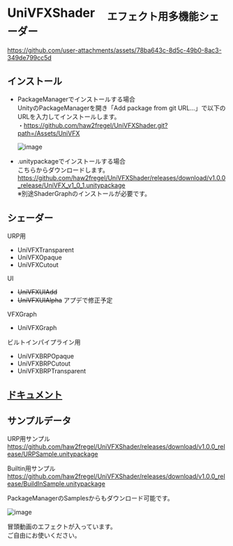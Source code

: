 # UniVFXShader　<sub>エフェクト用多機能シェーダー</sub>

https://github.com/user-attachments/assets/78ba643c-8d5c-49b0-8ac3-349de799cc5d



## インストール

- PackageManagerでインストールする場合\
UnityのPackageManagerを開き「Add package from git URL...」で以下のURLを入力してインストールします。\
・https://github.com/haw2fregel/UniVFXShader.git?path=/Assets/UniVFX

  ![image](https://github.com/user-attachments/assets/21e87a9d-c30a-4dde-9e99-3d3f11cbea15)

- .unitypackageでインストールする場合\
こちらからダウンロードします。\
https://github.com/haw2fregel/UniVFXShader/releases/download/v1.0.0_release/UniVFX_v1_0_1.unitypackage \
※別途ShaderGraphのインストールが必要です。

## シェーダー
URP用
- UniVFXTransparent
- UniVFXOpaque
- UniVFXCutout

UI
- ~~UniVFXUIAdd~~
- ~~UniVFXUIAlpha~~
アプデで修正予定

VFXGraph
- UniVFXGraph

ビルトインパイプライン用
- UniVFXBRPOpaque
- UniVFXBRPCutout
- UniVFXBRPTransparent


## [ドキュメント](https://github.com/haw2fregel/UniVFXShader/blob/v1.0.0/DOCUMENTATION.md)


## サンプルデータ

URP用サンプル\
https://github.com/haw2fregel/UniVFXShader/releases/download/v1.0.0_release/URPSample.unitypackage

Builtin用サンプル\
https://github.com/haw2fregel/UniVFXShader/releases/download/v1.0.0_release/BuildInSample.unitypackage

PackageManagerのSamplesからもダウンロード可能です。

![image](https://github.com/user-attachments/assets/82ea419c-67bd-4502-b2bb-d7e1be1a62d9)

冒頭動画のエフェクトが入っています。\
ご自由にお使いください。
